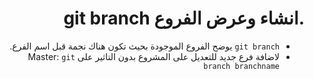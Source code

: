 
# <div dir=rtl>.انشاء وعرض الفروع git branch </dir>

<div dir=rtl>

* `git branch` يوضح الفروع الموجودة بحيث تكون هناك نجمة قبل اسم الفرع.
* لاضافة فرع جديد للتعديل على المشروع بدون التاثير على Master: `git branch branchname` 
</dir>
